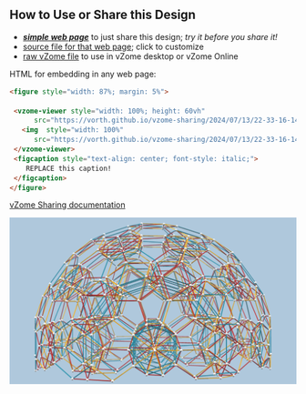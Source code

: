 
## How to Use or Share this Design

 - [***simple web page***](<https://vorth.github.io/vzome-sharing/2024/07/13/22-33-16-145Z-Truncated-600-Cell/>) to just share this design; *try it before you share it!*
 - [source file for that web page](<https://github.com/vorth/vzome-sharing/edit/main/2024/07/13/22-33-16-145Z-Truncated-600-Cell/index.md>); click to customize
 - [raw vZome file](<https://raw.githubusercontent.com/vorth/vzome-sharing/main/2024/07/13/22-33-16-145Z-Truncated-600-Cell/Truncated-600-Cell.vZome>) to use in vZome desktop or vZome Online
 
 HTML for embedding in any web page:
 ```html
<figure style="width: 87%; margin: 5%">
  
  <vzome-viewer style="width: 100%; height: 60vh" 
       src="https://vorth.github.io/vzome-sharing/2024/07/13/22-33-16-145Z-Truncated-600-Cell/Truncated-600-Cell.vZome" >
    <img  style="width: 100%"
       src="https://vorth.github.io/vzome-sharing/2024/07/13/22-33-16-145Z-Truncated-600-Cell/truncated-600-cell-partial.png" >
  </vzome-viewer>
  <figcaption style="text-align: center; font-style: italic;">
     REPLACE this caption!
  </figcaption>
</figure>

 ```

[vZome Sharing documentation](https://vzome.github.io/vzome/sharing.html#how-it-works)

![Image](<truncated-600-cell-partial.png>)

